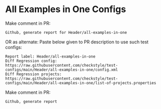 # All Examples in One Configs
Make comment in PR:
```
Github, generate report for Header/all-examples-in-one
```
OR as alternate:
Paste below given to PR description to use such test configs:
```
Report label: Header/all-examples-in-one
Diff Regression config: https://raw.githubusercontent.com/checkstyle/test-configs/main/Header/all-examples-in-one/config.xml
Diff Regression projects: https://raw.githubusercontent.com/checkstyle/test-configs/main/Header/all-examples-in-one/list-of-projects.properties
```
Make comment in PR:
```
Github, generate report
```
